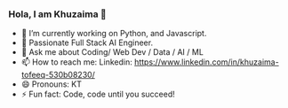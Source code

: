 ### Hola, I am Khuzaima 👋

- 🔭 I’m currently working on Python, and Javascript.
- 🌱 Passionate Full Stack AI Engineer.
- 💬 Ask me about Coding/ Web Dev / Data / AI / ML
- 📫 How to reach me: Linkedin: https://www.linkedin.com/in/khuzaima-tofeeq-530b08230/
- 😄 Pronouns: KT
- ⚡ Fun fact: Code, code until you succeed!

